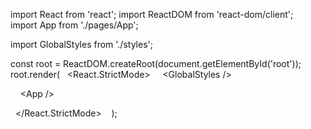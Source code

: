 import React from 'react'; 
 import ReactDOM from 'react-dom/client'; 
 import App from './pages/App'; 
  
  
 import GlobalStyles from './styles'; 
  
 const root = ReactDOM.createRoot(document.getElementById('root')); 
 root.render( 
   <React.StrictMode> 
     <GlobalStyles /> 
  
     <App /> 
  
   </React.StrictMode> 
    
 );
